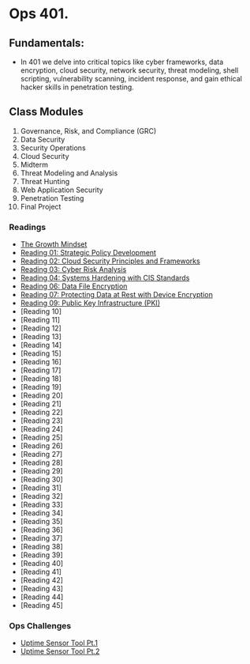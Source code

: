 # Ops 401.

## Fundamentals: 
- In 401 we delve into critical topics like cyber frameworks, data encryption, cloud security, network security, threat modeling, shell scripting, vulnerability scanning, incident response, and gain ethical hacker skills in penetration testing.

## Class Modules
1. Governance, Risk, and Compliance (GRC)
2. Data Security
3. Security Operations
4. Cloud Security
5. Midterm
6. Threat Modeling and Analysis
7. Threat Hunting
8. Web Application Security
9. Penetration Testing
10. Final Project 

### Readings 
- [The Growth Mindset](reading-growthmindset.md)
- [Reading 01: Strategic Policy Development](reading01-strategicpolicydev.md)
- [Reading 02: Cloud Security Principles and Frameworks](reading02-cloudsecurity.md)
- [Reading 03: Cyber Risk Analysis](reading03-cyberriskanalysis.md)
- [Reading 04: Systems Hardening with CIS Standards](reading04-systemhardeningcisstandards.md)
- [Reading 06: Data File Encryption](reading06-datafileencryption.md)
- [Reading 07: Protecting Data at Rest with Device Encryption](reading07)
- [Reading 09: Public Key Infrastructure (PKI)](reading09-publickeyinfrastrucutre.md)
- [Reading 10]
- [Reading 11]
- [Reading 12]
- [Reading 13]
- [Reading 14]
- [Reading 15]
- [Reading 16]
- [Reading 17]
- [Reading 18]
- [Reading 19]
- [Reading 20]
- [Reading 21]
- [Reading 22]
- [Reading 23]
- [Reading 24]
- [Reading 25]
- [Reading 26]
- [Reading 27]
- [Reading 28]
- [Reading 29]
- [Reading 30]
- [Reading 31]
- [Reading 32]
- [Reading 33]
- [Reading 34]
- [Reading 35]
- [Reading 36]
- [Reading 37]
- [Reading 38]
- [Reading 39]
- [Reading 40]
- [Reading 41]
- [Reading 42]
- [Reading 43]
- [Reading 44]
- [Reading 45]


### Ops Challenges 
- [Uptime Sensor Tool Pt.1](uptimesensorpt1.py)
- [Uptime Sensor Tool Pt.2](uptimesensorpt2.py)


